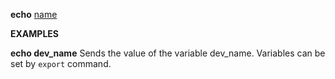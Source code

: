 <b>echo</b> <u>name</u>

<b>EXAMPLES</b>

<b>echo dev_name</b>
Sends the value of the variable dev_name. Variables can be set by <code>export</code> command.

